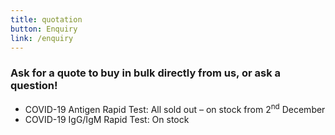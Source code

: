 ```yaml
---
title: quotation
button: Enquiry
link: /enquiry
---
```

### Ask for a quote to buy in bulk directly from us, or ask a question!

* COVID-19 Antigen Rapid Test: All sold out – on stock from 2<sup>nd</sup> December
* COVID-19 IgG/IgM Rapid Test: On stock